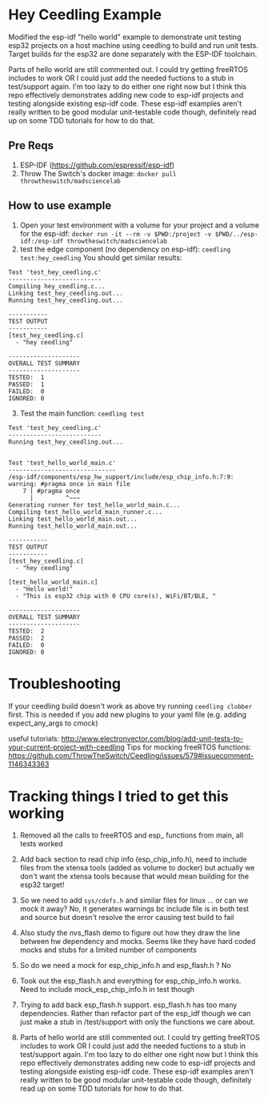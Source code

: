 # Hey Ceedling Example

Modified the esp-idf "hello world" example to demonstrate unit testing esp32 projects on a host machine using ceedling to build and run unit tests. Target builds for the esp32 are done separately with the ESP-IDF toolchain.

Parts of hello world are still commented out. I could try getting freeRTOS includes to work OR I could just add the needed fuctions to a stub in test/support again. I'm too lazy to do either one right now but I think this repo effectively demonstrates adding new code to esp-idf projects and testing alongside existing esp-idf code. These esp-idf examples aren't really written to be good modular unit-testable code though, definitely read up on some TDD tutorials for how to do that.

## Pre Reqs
1. ESP-IDF (https://github.com/espressif/esp-idf)
2. Throw The Switch's docker image: `docker pull throwtheswitch/madsciencelab`

## How to use example

1. Open your test environment with a volume for your project and a volume for the esp-idf: `docker run -it --rm -v $PWD:/project -v $PWD/../esp-idf:/esp-idf throwtheswitch/madsciencelab`
2. test the edge component (no dependency on esp-idf): `ceedling test:hey_ceedling`
You should get similar results:
~~~
Test 'test_hey_ceedling.c'
--------------------------
Compiling hey_ceedling.c...
Linking test_hey_ceedling.out...
Running test_hey_ceedling.out...

-----------
TEST OUTPUT
-----------
[test_hey_ceedling.c]
  - "hey ceedling"

--------------------
OVERALL TEST SUMMARY
--------------------
TESTED:  1
PASSED:  1
FAILED:  0
IGNORED: 0
~~~

3. Test the main function: `ceedling test`
~~~
Test 'test_hey_ceedling.c'
--------------------------
Running test_hey_ceedling.out...


Test 'test_hello_world_main.c'
------------------------------
/esp-idf/components/esp_hw_support/include/esp_chip_info.h:7:9: warning: #pragma once in main file
    7 | #pragma once
      |         ^~~~
Generating runner for test_hello_world_main.c...
Compiling test_hello_world_main_runner.c...
Linking test_hello_world_main.out...
Running test_hello_world_main.out...

-----------
TEST OUTPUT
-----------
[test_hey_ceedling.c]
  - "hey ceedling"

[test_hello_world_main.c]
  - "Hello world!"
  - "This is esp32 chip with 0 CPU core(s), WiFi/BT/BLE, "

--------------------
OVERALL TEST SUMMARY
--------------------
TESTED:  2
PASSED:  2
FAILED:  0
IGNORED: 0
~~~
# Troubleshooting
If your ceedling build doesn't work as above try running `ceedling clobber` first. This is needed if you add new plugins to your yaml file (e.g. adding expect_any_args to cmock)

useful tutorials: http://www.electronvector.com/blog/add-unit-tests-to-your-current-project-with-ceedling
Tips for mocking freeRTOS functions: https://github.com/ThrowTheSwitch/Ceedling/issues/579#issuecomment-1146343363

# Tracking things I tried to get this working
1. Removed all the calls to freeRTOS and esp_ functions from main, all tests  worked
2. Add back section to read chip info (esp_chip_info.h), need to include files from the xtensa tools (added as volume to docker) but actually we don't want the xtensa tools because that would mean building for the esp32 target! 

3. So we need to add `sys/cdefs.h` and similar files for linux 
... or can we mock it away? No, it generates warnings bc include file is in both test and source but doesn't resolve the error causing test build to fail

4. Also study the nvs_flash demo to figure out how they draw the line between hw dependency and mocks. Seems like they have hard coded mocks and stubs for a limited number of components

5. So do we need a mock for esp_chip_info.h and esp_flash.h ? No

6. Took out the esp_flash.h and everything for esp_chip_info.h works. Need to include mock_esp_chip_info.h in test though

7. Trying to add back esp_flash.h support. esp_flash.h has too many dependencies. Rather than refactor part of the esp_idf though we can just make a stub in /test/support with only the functions we care about.

8. Parts of hello world are still commented out. I could try getting freeRTOS includes to work OR I could just add the needed fuctions to a stub in test/support again. I'm too lazy to do either one right now but I think this repo effectively demonstrates adding new code to esp-idf projects and testing alongside existing esp-idf code. These esp-idf examples aren't really written to be good modular unit-testable code though, definitely read up on some TDD tutorials for how to do that.



